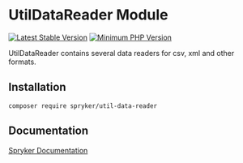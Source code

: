 # UtilDataReader Module
[![Latest Stable Version](https://poser.pugx.org/spryker/util-data-reader/v/stable.svg)](https://packagist.org/packages/spryker/util-data-reader)
[![Minimum PHP Version](https://img.shields.io/badge/php-%3E%3D%208.0-8892BF.svg)](https://php.net/)

UtilDataReader contains several data readers for csv, xml and other formats.

## Installation

```
composer require spryker/util-data-reader
```

## Documentation

[Spryker Documentation](https://docs.spryker.com)
